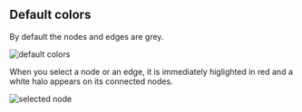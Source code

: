 ## Default colors

By default the nodes and edges are grey.

![default colors](https://dl.dropboxusercontent.com/s/ijkestlcsy19g3f/28.png?dl=0)

When you select a node or an edge, it is immediately higlighted in red and a white halo appears on its connected nodes.

![selected node](https://dl.dropboxusercontent.com/s/15qbzbjp2kawymn/27.png?dl=0)
